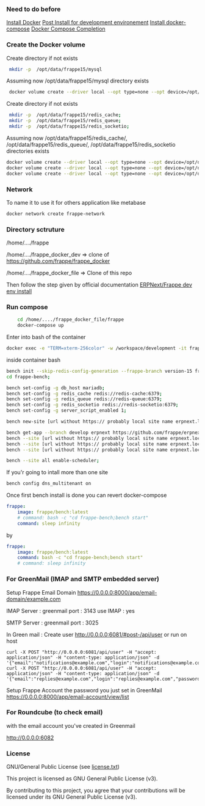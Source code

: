 
### Need to do before

[Install Docker](https://docs.docker.com/engine/install/ubuntu/)
[Post Install for development environement](https://docs.docker.com/engine/install/linux-postinstall/)
[Install docker-compose](https://docs.docker.com/compose/install/)
[Docker Compose Completion](https://docs.docker.com/compose/completion/)


### Create the Docker volume

Create directory if not exists
```sh
 mkdir -p  /opt/data/frappe15/mysql
```
Assuming now /opt/data/frappe15/mysql directory exists 
```sh
 docker volume create --driver local --opt type=none --opt device=/opt/data/frappe15/mysql --opt o=bind frappe15-mariadb-vol
```

Create directory if not exists
```sh
 mkdir -p  /opt/data/frappe15/redis_cache;
 mkdir -p  /opt/data/frappe15/redis_queue;
 mkdir -p  /opt/data/frappe15/redis_socketio; 
```

Assuming now /opt/data/frappe15/redis_cache/, /opt/data/frappe15/redis_queue/,  /opt/data/frappe15/redis_socketio directories exists
```sh
docker volume create --driver local --opt type=none --opt device=/opt/data/frappe15/redis_cache --opt o=bind frappe15-redis-cache-data;
docker volume create --driver local --opt type=none --opt device=/opt/data/frappe15/redis_queue --opt o=bind frappe15-redis-queue-data;
docker volume create --driver local --opt type=none --opt device=/opt/data/frappe15/redis_socketio --opt o=bind frappe15-redis-socketio-data;
```

### Network

To name it to use it for others application like metabase

```sh
docker network create frappe-network
```

### Directory sctruture

/home/..../frappe

/home/..../frappe_docker_dev => clone of https://github.com/frappe/frappe_docker

/home/..../frappe_docker_file => Clone of this repo

Then follow the step given by official documentation
[ERPNext/Frappe dev env install](https://github.com/frappe/frappe_docker/tree/develop/development)

### Run compose

```sh
    cd /home/..../frappe_docker_file/frappe
    docker-compose up
```

Enter into bash of the container
```sh
docker exec -e "TERM=xterm-256color" -w /workspace/development -it frappe15_frappe_1 bash
```

inside container bash

```sh
bench init --skip-redis-config-generation --frappe-branch version-15 frappe-bench;
cd frappe-bench;

bench set-config -g db_host mariadb;
bench set-config -g redis_cache redis://redis-cache:6379;
bench set-config -g redis_queue redis://redis-queue:6379;
bench set-config -g redis_socketio redis://redis-socketio:6379;
bench set-config -g server_script_enabled 1;

bench new-site [url without https:// probably local site name erpnext.local manage into /etc/hosts for local dev env] --mariadb-root-password 123 --admin-password admin --mariadb-user-host-login-scope='%' --db-name [dbname];

bench get-app --branch develop erpnext https://github.com/frappe/erpnext.git;
bench --site [url without https:// probably local site name erpnext.local manage into /etc/hosts for local dev env] install-app erpnext;
bench --site [url without https:// probably local site name erpnext.local manage into /etc/hosts for local dev env] set-config developer_mode 1;
bench --site [url without https:// probably local site name erpnext.local manage into /etc/hosts for local dev env] clear-cache;

bench --site all enable-scheduler;

```

If you'r going to intall more than one site

```sh
bench config dns_multitenant on
```


Once first bench install is done you can revert docker-compose

```yaml
frappe:
    image: frappe/bench:latest
    # command: bash -c "cd frappe-bench;bench start"
    command: sleep infinity
```
by
```yaml
frappe:
    image: frappe/bench:latest
    command: bash -c "cd frappe-bench;bench start"
    # command: sleep infinity
```

### For GreenMail  (IMAP and SMTP embedded server)
Setup Frappe Email Domain
https://0.0.0.0:8000/app/email-domain/example.com

IMAP
Server : greenmail 
port : 3143
use IMAP : yes

SMTP
Server : greenmail 
port : 3025

In Green mail : Create user
http://0.0.0.0:6081/#post-/api/user
or run on host
```
curl -X POST "http://0.0.0.0:6081/api/user" -H "accept: application/json" -H "content-type: application/json" -d '{"email":"notifications@example.com","login":"notifications@example.com","password":"notifications@example.com"}';
curl -X POST "http://0.0.0.0:6081/api/user" -H "accept: application/json" -H "content-type: application/json" -d '{"email":"replies@example.com","login":"replies@example.com","password":"replies@example.com"}'
```

Setup Frappe Account the password you just set in GreenMail
https://0.0.0.0:8000/app/email-account/view/list

### For Roundcube (to check email)

with the email account you've created in Greenmail

http://0.0.0.0:6082

### License

GNU/General Public License (see [license.txt](../license.txt))

This project is licensed as GNU General Public License (v3).

By contributing to this project, you agree that your contributions will be licensed under its GNU General Public License (v3).
